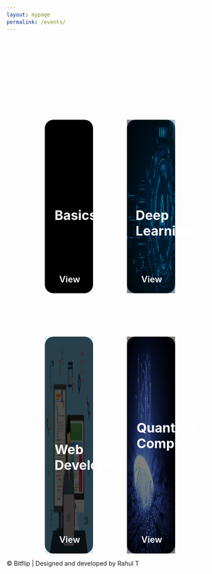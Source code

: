 ```yaml
---
layout: mypage
permalink: /events/
---
```


<style>
    .event-container{
        margin-top: 200px;
        display: grid;
        grid-template-columns: 1fr 1fr;
        max-width: 65%;
        column-gap: 50px;
        row-gap: 100px;
        margin-left: auto;
        margin-right: auto;
    }
    .event-container .box-event{
        grid-column: auto;
        width: 80%;
        height: 400px;
        border-radius: 20px;
        justify-content: center;
        position: relative;
        background-color: #000000;
        z-index: 1;
    }
    .box-event h1{
        position: absolute;
        top: 40%;
        left: 20%;
        color: #ffffff;
        font-size: 30px;
        transition: all 1s ease;
    }
    .box-event p{
        position: absolute;
        bottom: 80px;
        left: 10px;
        right: 20px;
        color: #ffffff;
        font-weight: 600;
        font-size: 20px;
        font-family: Arial, Helvetica, sans-serif;
        padding-right: 20px;
        opacity: 0;
        transition: all .5s ease;
        border-radius: 5px;
        padding: 10px 0 10px 10px;
    }
    
    .box-event i{
        position: absolute;
        bottom: 20px;
        right: 100px;
        color: #ffffff;
        font-size: 40px;
        animation: right 2s ease infinite;
    }
    .box-event img{
        position: absolute;
        top: 0;
        left: 0;
        opacity: .5;
        width: 100%;
        height: 100%;
        z-index: -1;
    }


    @keyframes right{
        0%,20%,50%,80%,100%{
            transform: translateX(0);
        }
        40%{
            transform: translateX(-30px);
        }
        60%{
            transform: translateX(-15px);
        }
    }
    .box-event a{
        position: absolute;
        right: 30px;
        bottom: 20px;
        font-size: 20px;
        color: #ffffff;
        text-decoration: none;
        font-weight: 600;
    }
    
    
    .box-event:nth-child(1){
        background-image: url('/static/images/art.jpg');
    }
    .box-event:nth-child(2) h1{
        left: 20px;
    }
    .box-event:nth-child(3) img{
        opacity: .3;
    }
    .box-event:nth-child(4), 
    .box-event:nth-child(3){
        height: 500px;
    }

    .box-event:nth-child(4) h1{
        top: 30%;
    }
    .box-event:nth-child(4):hover h1{
        left: 10px;
    }
    .box-event:hover p{
        opacity: 1;
        background-color: rgba(0,0,0,0.5);
    }
    .box-event:hover h1{
        top: 50px;
        left: 20px;
    }

    @media(max-width: 767px){
        .event-container{
            margin-top: 150px;
            display: grid;
            grid-template-columns: 1fr;
            max-width: 80%;
            row-gap: 20px;
        }
        .event-container .box-event{
            width: 100%;
        }
        .box-event h1{
            font-size: 28px;
            top: 20px;
            left: 10px;

        }
        .box-event:nth-child(4) h1{
            top: 20px;
            left: 10px;
        }
        .box-event:nth-child(4):hover h1{
            top: 20px;
            left: 10px;
        }
        .box-event p{
            font-size: 20px;
            opacity: 1;
            background-color: rgba(0,0,0,0.7);
        }
    }
</style>

<div class="event-container">
    <div class="box-event">
        <h1>Basics</h1>
        <p>Get started on you path to being a developer with sessions on python , git and project documentation</p>
        <i class="fa fa-angle-right"></i><a href="/common-events/">View</a>
    </div>
    <div class="box-event">
        <h1>Deep Learning</h1>
        <p>Get on the bandwagon for one of the most trendy fields in the market. Learn by doing multiple projects from image classification to object identification</p>>
        <i class="fa fa-angle-right"></i><a href="/machine-learning-events/">View</a>
        <img src="/static/images/ml.jpg" alt="">
    </div>
    <div class="box-event">
        <h1>Web Development</h1>
        <p>A must have skill in today's world. Learn all the import tools a web devloper would need. Sessions include HTML, JavaScript, React and Django</p>
        <i class="fa fa-angle-right"></i><a href="/web-dev-events/">View</a>
        <img src="/static/images/web-dev.png" alt="">
    </div>
    <div class="box-event">
        <h1>Quantum Computing</h1>
        <p>Had enough of SciFi movies put quantum in front of anything to explain everything? Get ready to learn the real stuff. You'll get to work on real quantum computer provided by IBM cloud platform</p>>
        <i class="fa fa-angle-right"></i><a href="/quantum-computing-events/">View</a>
        <img src="/static/images/quantum-com.jpeg" alt="">
    </div>

</div>
<p id="footer">&copy; Bitflip | Designed and developed by Rahul T</p> 


<!-- |Date  	  |Event  	              |Time     |
|-	      |-	                  |-	    |
|26/8/2020|[Python Basics     ][a]|IEEE     |
|29/8/2020|[Games using python][b]|IEEE     |
|4/9/2020 |[Documentation     ][c]|IEEE     |
|5/9/2020 |[GIT               ][d]|IET      |
|6/9/2020 |[HTML/CSS          ][e]|ISTE     |
|7/9/2020 |[Open CV           ][f]|IET      |
|9/9/2020 |[ML 1              ][g]|ROBOCET  |
|10/9/2020|[JS                ][h]|         |
|11/9/2020|[ML 2              ][i]|ROBOCET  |
|13/9/2020|[React             ][j]|FOSS CELL|
|14/9/2020|[ML3               ][k]|ROBOCET  |
|16/9/2020|[Node              ][l]|FOSS CELL|
|17/9/2020|[Quantum Computing1][m]|COMMON   |
|18/9/2020|[Quantum Computing2][n]|COMMON   |
|20/9/2020|[Quantum Computing3][o]|COMMON   |
|22/9/2020|[Quantum Computing4][p]|COMMON   |

[a]: /events/python-basics
[b]: /events/gaming-using-python
[c]: /events/gaming-using-python
[d]: /events/gaming-using-python
[e]: /events/gaming-using-python
[f]: /events/gaming-using-python
[g]: /events/gaming-using-python
[h]: /events/gaming-using-python
[i]: /events/gaming-using-python
[j]: /events/gaming-using-python
[k]: /events/gaming-using-python
[l]: /events/gaming-using-python
[m]: /events/gaming-using-python
[n]: /events/gaming-using-python
[o]: /events/gaming-using-python
[p]: /events/gaming-using-python -->